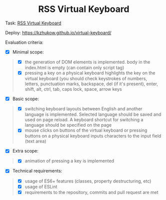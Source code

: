 <h1 align="center">RSS Virtual Keyboard</h1>

Task: [RSS Virtual Keyboard](https://github.com/rolling-scopes-school/tasks/blob/master/tasks/virtual-keyboard/virtual-keyboard-en.md)

Deploy: https://kzhukow.github.io/virtual-keyboard/

Evaluation criteria:
- [x] Minimal scope:
> - [x] the generation of DOM elements is implemented. body in the index.html is empty (can contain only script tag)
> - [x] pressing a key on a physical keyboard highlights the key on the virtual keyboard (you should check keystrokes of numbers, letters, punctuation marks, backspace, del (if it's present), enter, shift, alt, ctrl, tab, caps lock, space, arrow keys

- [x] Basic scope:
> - [x] switching keyboard layouts between English and another language is implemented. Selected language should be saved and used on page reload. A keyboard shortcut for switching a language should be specified on the page
> - [x] mouse clicks on buttons of the virtual keyboard or pressing buttons on a physical keyboard inputs characters to the input field (text area)

- [x] Extra scope:
> - [x] animation of pressing a key is implemented

- [x] Technical requirements:
> - [x] usage of ES6+ features (classes, property destructuring, etc)
> - [x] usage of ESLint
> - [x] requirements to the repository, commits and pull request are met
